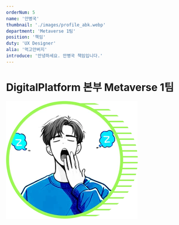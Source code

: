 ```yaml
---
orderNum: 5
name: '안병국'
thumbnail: './images/profile_abk.webp'
department: 'Metaverse 1팀'
position: '책임'
duty: 'UX Designer'
alia: '먹고안버지'
introduce: '안녕하세요. 안병국 책임입니다.'
---
```


# DigitalPlatform 본부 Metaverse 1팀

![Git Commit Message Example](images/profile_abk.webp)
